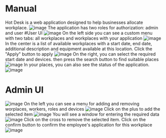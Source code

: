 # Manual
Hot Desk is a web application designed to help businesses allocate workplace.
![image](https://user-images.githubusercontent.com/65130365/135783538-4a235755-cdb5-4785-8c38-c807033dc278.png)
The application has two roles for authorization: admin and user
#User UI
![image](https://user-images.githubusercontent.com/65130365/135785295-30958270-482f-4a81-a908-995c8d2e3059.png)
On the left side you can see a custom menu with two tabs: all workplaces and workplaces with your application
![image](https://user-images.githubusercontent.com/65130365/135785473-8cbe021c-b46b-4396-9b83-3b764c6b50f4.png)
In the center is a list of available workplaces with a start date, end date, additional description and equipment available at this location.
Click the "Apply" button to apply
![image](https://user-images.githubusercontent.com/65130365/135785558-ad9992c6-5c67-431a-b0a0-4d51307e1083.png)
On the right, you can select the required start date and devices. then press the search button to find suitable places
![image](https://user-images.githubusercontent.com/65130365/135785765-6f13c70a-4a33-4d7f-b752-f1dce430d089.png)
In your places, you can also see the status of the application.
![image](https://user-images.githubusercontent.com/65130365/135785981-6f81f46d-deb1-4dab-b9d1-df97580fec4d.png)
# Admin UI
![image](https://user-images.githubusercontent.com/65130365/135789149-39ddf245-8c6f-496c-9c29-ddf6e47b8dd5.png)
On the left you can see a menu for adding and removing worplaces, workers, roles and devices
![image](https://user-images.githubusercontent.com/65130365/135789063-7dbd5747-465b-40b5-acf2-3dd901defe7b.png)
Сlick on the plus to add the selected item
![image](https://user-images.githubusercontent.com/65130365/135789188-589ca4a2-697a-4a1e-bd8c-a0ff0687c829.png)
You will see a window for entering the required data
![image](https://user-images.githubusercontent.com/65130365/135789242-cf3e6a08-fe67-4848-8f19-b508cd278cf6.png)
Click on the cross to remove the selected item. Click on the confirm button to confirm the employee's application for this workplace
![image](https://user-images.githubusercontent.com/65130365/135789375-e2a45a62-ea97-4b6d-8e8c-ea458c501eca.png)


